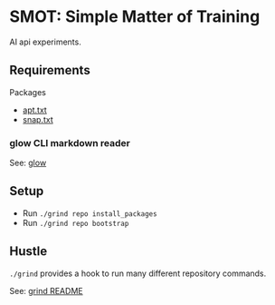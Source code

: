 # SMOT: Simple Matter of Training

AI api experiments.

## Requirements

Packages
  * [apt.txt](./apt.txt)
  * [snap.txt](./snap.txt)

### glow CLI markdown reader

See: [glow](https://github.com/charmbracelet/glow)


## Setup

  * Run `./grind repo install_packages`
  * Run `./grind repo bootstrap`


## Hustle

`./grind` provides a hook to run many different repository commands.

See: [grind README](commands/README.md)

